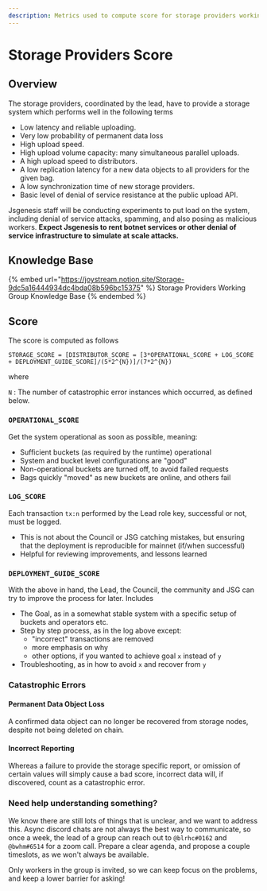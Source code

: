 ```yaml
---
description: Metrics used to compute score for storage providers working group.
---
```


# Storage Providers Score

## Overview

The storage providers, coordinated by the lead, have to provide a storage system which performs well in the following terms

* Low latency and reliable uploading.
* Very low probability of permanent data loss
* High upload speed.
* High upload volume capacity: many simultaneous parallel uploads.
* A high upload speed to distributors.
* A low replication latency for a new data objects to all providers for the given bag.
* A low synchronization time of new storage providers.
* Basic level of denial of service resistance at the public upload API.

Jsgenesis staff will be conducting experiments to put load on the system, including denial of service attacks, spamming, and also posing as malicious workers. **Expect Jsgenesis to rent botnet services or other denial of service infrastructure to simulate at scale attacks.**

## Knowledge Base

{% embed url="https://joystream.notion.site/Storage-9dc5a16444934dc4bda08b596bc15375" %}
Storage Providers Working Group Knowledge Base
{% endembed %}



## Score

The score is computed as follows

```
STORAGE_SCORE = [DISTRIBUTOR_SCORE = [3*OPERATIONAL_SCORE + LOG_SCORE + DEPLOYMENT_GUIDE_SCORE]/(5*2^{N})]/(7*2^{N})
```

where

`N` : The number of catastrophic error instances which occurred, as defined below.

### `OPERATIONAL_SCORE`

Get the system operational as soon as possible, meaning:

* Sufficient buckets (as required by the runtime) operational
* System and bucket level configurations are "good"
* Non-operational buckets are turned off, to avoid failed requests
* Bags quickly "moved" as new buckets are online, and others fail

### `LOG_SCORE`

Each transaction `tx:n` performed by the Lead role key, successful or not, must be logged.

* This is not about the Council or JSG catching mistakes, but ensuring that the deployment is reproducible for mainnet (if/when successful)
* Helpful for reviewing improvements, and lessons learned

### `DEPLOYMENT_GUIDE_SCORE`

With the above in hand, the Lead, the Council, the community and JSG can try to improve the process for later. Includes

* The Goal, as in a somewhat stable system with a specific setup of buckets and operators etc.
* Step by step process, as in the log above except:
  * "incorrect" transactions are removed
  * more emphasis on why
  * other options, if you wanted to achieve goal `x` instead of `y`
* Troubleshooting, as in how to avoid `x` and recover from `y`

### Catastrophic Errors

#### Permanent Data Object Loss

A confirmed data object can no longer be recovered from storage nodes, despite not being deleted on chain.

#### Incorrect Reporting

Whereas a failure to provide the storage specific report, or omission of certain values will simply cause a bad score, incorrect data will, if discovered, count as a catastrophic error.



### Need help understanding something?

We know there are still lots of things that is unclear, and we want to address this. Async discord chats are not always the best way to communicate, so once a week, the lead of a group can reach out to `@blrhc#0162` and `@bwhm#6514` for a zoom call. Prepare a clear agenda, and propose a couple timeslots, as we won't always be available.

Only workers in the group is invited, so we can keep focus on the problems, and keep a lower barrier for asking!
